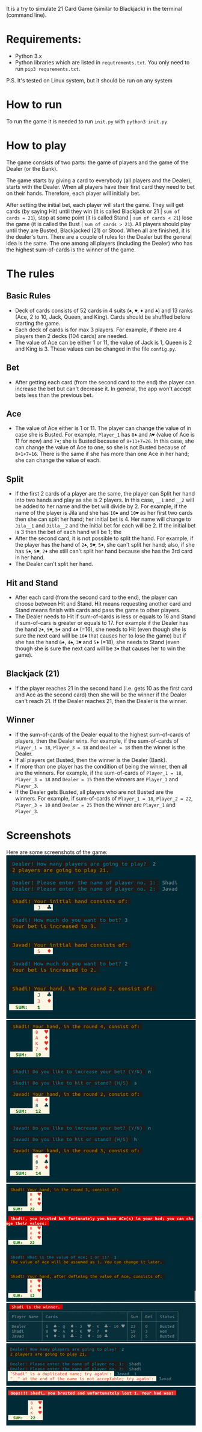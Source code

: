It is a try to simulate 21 Card Game (similar to Blackjack) in the terminal (command line).

# Requirements:
- Python 3.x
- Python libraries which are listed in `requtrements.txt`. You only need to run `pip3 requrements.txt`.

P.S.
It's tested on Linux system, but it should be run on any system

# How to run
To run the game it is needed to run `init.py` with `python3 init.py`

# How to play
The game consists of two parts: the game of players and the game of the Dealer (or the Bank).

The game starts by giving a card to everybody (all players and the Dealer), starts with the Dealer. When all players have their first card they need to bet on their hands. Therefore, each player will initially bet.

After setting the initial bet, each player will start the game. They will get cards (by saying Hit) until they win (it is called Blackjack or 21 | `sum of cards = 21`), stop at some point (it is called Stand | `sum of cards < 21`) lose the game (it is called the Bust | `sum of cards > 21`). All players should play until they are Busted, Blackjacked (21) or Stood. When all are finished, it is the dealer's turn. There are a couple of rules for the Dealer but the general idea is the same. The one among all players (including the Dealer) who has the highest sum-of-cards is the winner of the game.

# The rules

## Basic Rules
- Deck of cards consists of 52 cards in 4 suits (`♠`, `♥`, `♦` and `♣`) and 13 ranks (Ace, 2 to 10, Jack, Queen, and King). Cards should be shuffled before starting the game.
- Each deck of cards is for max 3 players. For example, if there are 4 players then 2 decks (104 cards) are needed.
- The value of Ace can be either 1 or 11, the value of Jack is 1, Queen is 2 and King is 3. These values can be changed in the file `config.py`.
## Bet
- After getting each card (from the second card to the end) the player can increase the bet but can't decrease it. In general, the app won't accept bets less than the previous bet.
## Ace
- The value of Ace either is 1 or 11. The player can change the value of in case she is Busted. For example, `Player_1` has `8♠` and `A♥` (value of Ace is 11 for now) and `7♦`; she is Busted because of `8+11+7=26`. In this case, she can change the value of Ace to one, so she is not Busted because of `8+1+7=16`. There is the same if she has more than one Ace in her hand; she can change the value of each.
## Split
- If the first 2 cards of a player are the same, the player can Split her hand into two hands and play as she is 2 players. In this case, `__1` and `__2` will be added to her name and the bet will divide by 2. For example, if the name of the player is Jila and she has `10♠` and `10♥` as her first two cards then she can split her hand; her initial bet is 4. Her name will change to `Jila__1` and `Jilla__2` and the initial bet for each will be 2. If the initial bet is 3 then the bet of each hand will be 1; the 
- After the second card, it is not possible to split the hand. For example, if the player has the hand of `2♠`, `5♥`, `5♦`, she can't split her hand; also, if she has `5♠`, `5♥`, `2♦` she still can't split her hand because she has the 3rd card in her hand.
- The Dealer can't split her hand.
## Hit and Stand
- After each card (from the second card to the end), the player can choose between Hit and Stand. Hit means requesting another card and Stand means finish with cards and pass the game to other players.
- The Dealer needs to Hit if sum-of-cards is less or equals to 16 and Stand if sum-of-cars is greater or equals to 17. For example if the Dealer has the hand `2♠`, `5♥`, `5♦` and `4♣` (=16), she needs to Hit (even though she is sure the next card will be `10♣` that causes her to lose the game) but if she has the hand `6♠`, `4♠`, `3♥` and `5♦` (=18), she needs to Stand (even though she is sure the next card will be `3♦` that causes her to win the game).
## Blackjack (21)
- If the player reaches 21 in the second hand (i.e. gets 10 as the first card and Ace as the second card) then she will be the winner if the Dealer can't reach 21. If the Dealer reaches 21, then the Dealer is the winner.
## Winner
- If the sum-of-cards of the Dealer equal to the highest sum-of-cards of players, then the Dealer wins. For example, if the sum-of-cards of `Player_1 = 18`, `Player_3 = 18` and `Dealer = 18` then the winner is the Dealer.
- If all players get Busted, then the winner is the Dealer (Bank).
- If more than one player has the condition of being the winner, then all are the winners. For example, if the sum-of-cards of `Player_1 = 18`, `Player_3 = 18` and `Dealer = 15` then the winners are `Player_1` and `Player_3`.
- If the Dealer gets Busted, all players who are not Busted are the winners. For example, if sum-of-cards of `Player_1 = 18`, `Player_2 = 22`, `Player_3 = 10` and `Dealer = 25` then the winner are `Player_1` and `Player_3`.

# Screenshots
Here are some screenshots of the game:
![alt Welcome Message 21](https://raw.githubusercontent.com/namnamir/21-Card-Game/master/screenshots/Screenshot1.png)
![alt Hitting & Standing](https://raw.githubusercontent.com/namnamir/21-Card-Game/master/screenshots/Screenshot2.png)
![alt Chance to Reassign the Value of Ace](https://raw.githubusercontent.com/namnamir/21-Card-Game/master/screenshots/Screenshot3.png)
![alt Statistical Table](https://raw.githubusercontent.com/namnamir/21-Card-Game/master/screenshots/Screenshot4.png)
![alt Duplicated Names](https://raw.githubusercontent.com/namnamir/21-Card-Game/master/screenshots/Screenshot5.png)
![alt Busted Hand](https://raw.githubusercontent.com/namnamir/21-Card-Game/master/screenshots/Screenshot6.png)
